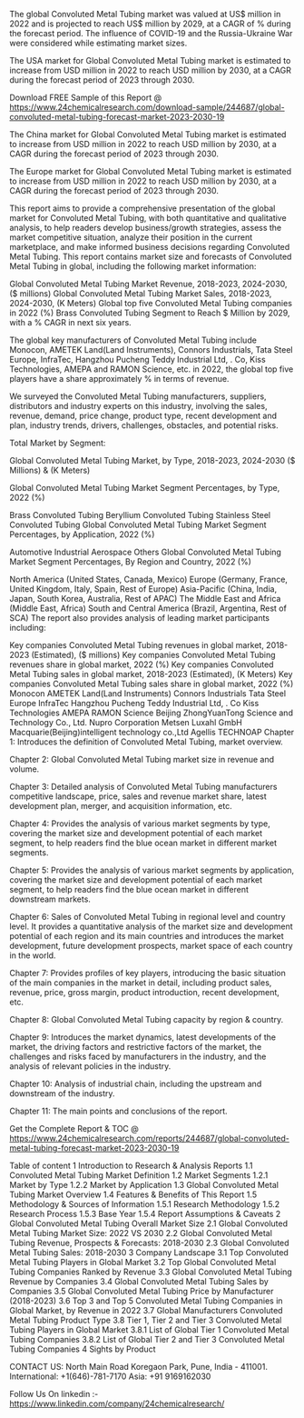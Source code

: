 The global Convoluted Metal Tubing market was valued at US$ million in 2022 and is projected to reach US$ million by 2029, at a CAGR of % during the forecast period. The influence of COVID-19 and the Russia-Ukraine War were considered while estimating market sizes.

The USA market for Global Convoluted Metal Tubing market is estimated to increase from USD million in 2022 to reach USD million by 2030, at a CAGR during the forecast period of 2023 through 2030.

Download FREE Sample of this Report @ https://www.24chemicalresearch.com/download-sample/244687/global-convoluted-metal-tubing-forecast-market-2023-2030-19

The China market for Global Convoluted Metal Tubing market is estimated to increase from USD million in 2022 to reach USD million by 2030, at a CAGR during the forecast period of 2023 through 2030.

The Europe market for Global Convoluted Metal Tubing market is estimated to increase from USD million in 2022 to reach USD million by 2030, at a CAGR during the forecast period of 2023 through 2030.

This report aims to provide a comprehensive presentation of the global market for Convoluted Metal Tubing, with both quantitative and qualitative analysis, to help readers develop business/growth strategies, assess the market competitive situation, analyze their position in the current marketplace, and make informed business decisions regarding Convoluted Metal Tubing. This report contains market size and forecasts of Convoluted Metal Tubing in global, including the following market information:

Global Convoluted Metal Tubing Market Revenue, 2018-2023, 2024-2030, ($ millions)
Global Convoluted Metal Tubing Market Sales, 2018-2023, 2024-2030, (K Meters)
Global top five Convoluted Metal Tubing companies in 2022 (%)
Brass Convoluted Tubing Segment to Reach $ Million by 2029, with a % CAGR in next six years.

The global key manufacturers of Convoluted Metal Tubing include Monocon, AMETEK Land(Land Instruments), Connors Industrials, Tata Steel Europe, InfraTec, Hangzhou Pucheng Teddy Industrial Ltd, . Co, Kiss Technologies, AMEPA and RAMON Science, etc. in 2022, the global top five players have a share approximately % in terms of revenue.

We surveyed the Convoluted Metal Tubing manufacturers, suppliers, distributors and industry experts on this industry, involving the sales, revenue, demand, price change, product type, recent development and plan, industry trends, drivers, challenges, obstacles, and potential risks.

Total Market by Segment:

Global Convoluted Metal Tubing Market, by Type, 2018-2023, 2024-2030 ($ Millions) & (K Meters)

Global Convoluted Metal Tubing Market Segment Percentages, by Type, 2022 (%)

Brass Convoluted Tubing
Beryllium Convoluted Tubing
Stainless Steel Convoluted Tubing
Global Convoluted Metal Tubing Market Segment Percentages, by Application, 2022 (%)

Automotive
Industrial
Aerospace
Others
Global Convoluted Metal Tubing Market Segment Percentages, By Region and Country, 2022 (%)

North America (United States, Canada, Mexico)
Europe (Germany, France, United Kingdom, Italy, Spain, Rest of Europe)
Asia-Pacific (China, India, Japan, South Korea, Australia, Rest of APAC)
The Middle East and Africa (Middle East, Africa)
South and Central America (Brazil, Argentina, Rest of SCA)
The report also provides analysis of leading market participants including:

Key companies Convoluted Metal Tubing revenues in global market, 2018-2023 (Estimated), ($ millions)
Key companies Convoluted Metal Tubing revenues share in global market, 2022 (%)
Key companies Convoluted Metal Tubing sales in global market, 2018-2023 (Estimated), (K Meters)
Key companies Convoluted Metal Tubing sales share in global market, 2022 (%)
Monocon
AMETEK Land(Land Instruments)
Connors Industrials
Tata Steel Europe
InfraTec
Hangzhou Pucheng Teddy Industrial Ltd, . Co
Kiss Technologies
AMEPA
RAMON Science
Beijing ZhongYuanTong Science and Technology Co., Ltd.
Nupro Corporation
Metsen
Luxahl GmbH
Macquarie(Beijing)intelligent technology co.,Ltd
Agellis
TECHNOAP
Chapter 1: Introduces the definition of Convoluted Metal Tubing, market overview.

Chapter 2: Global Convoluted Metal Tubing market size in revenue and volume.

Chapter 3: Detailed analysis of Convoluted Metal Tubing manufacturers competitive landscape, price, sales and revenue market share, latest development plan, merger, and acquisition information, etc.

Chapter 4: Provides the analysis of various market segments by type, covering the market size and development potential of each market segment, to help readers find the blue ocean market in different market segments.

Chapter 5: Provides the analysis of various market segments by application, covering the market size and development potential of each market segment, to help readers find the blue ocean market in different downstream markets.

Chapter 6: Sales of Convoluted Metal Tubing in regional level and country level. It provides a quantitative analysis of the market size and development potential of each region and its main countries and introduces the market development, future development prospects, market space of each country in the world.

Chapter 7: Provides profiles of key players, introducing the basic situation of the main companies in the market in detail, including product sales, revenue, price, gross margin, product introduction, recent development, etc.

Chapter 8: Global Convoluted Metal Tubing capacity by region & country.

Chapter 9: Introduces the market dynamics, latest developments of the market, the driving factors and restrictive factors of the market, the challenges and risks faced by manufacturers in the industry, and the analysis of relevant policies in the industry.

Chapter 10: Analysis of industrial chain, including the upstream and downstream of the industry.

Chapter 11: The main points and conclusions of the report.

Get the Complete Report & TOC @ https://www.24chemicalresearch.com/reports/244687/global-convoluted-metal-tubing-forecast-market-2023-2030-19

Table of content
1 Introduction to Research & Analysis Reports
1.1 Convoluted Metal Tubing Market Definition
1.2 Market Segments
1.2.1 Market by Type
1.2.2 Market by Application
1.3 Global Convoluted Metal Tubing Market Overview
1.4 Features & Benefits of This Report
1.5 Methodology & Sources of Information
1.5.1 Research Methodology
1.5.2 Research Process
1.5.3 Base Year
1.5.4 Report Assumptions & Caveats
2 Global Convoluted Metal Tubing Overall Market Size
2.1 Global Convoluted Metal Tubing Market Size: 2022 VS 2030
2.2 Global Convoluted Metal Tubing Revenue, Prospects & Forecasts: 2018-2030
2.3 Global Convoluted Metal Tubing Sales: 2018-2030
3 Company Landscape
3.1 Top Convoluted Metal Tubing Players in Global Market
3.2 Top Global Convoluted Metal Tubing Companies Ranked by Revenue
3.3 Global Convoluted Metal Tubing Revenue by Companies
3.4 Global Convoluted Metal Tubing Sales by Companies
3.5 Global Convoluted Metal Tubing Price by Manufacturer (2018-2023)
3.6 Top 3 and Top 5 Convoluted Metal Tubing Companies in Global Market, by Revenue in 2022
3.7 Global Manufacturers Convoluted Metal Tubing Product Type
3.8 Tier 1, Tier 2 and Tier 3 Convoluted Metal Tubing Players in Global Market
3.8.1 List of Global Tier 1 Convoluted Metal Tubing Companies
3.8.2 List of Global Tier 2 and Tier 3 Convoluted Metal Tubing Companies
4 Sights by Product

CONTACT US:
North Main Road Koregaon Park, Pune, India - 411001.
International: +1(646)-781-7170
Asia: +91 9169162030

Follow Us On linkedin :- https://www.linkedin.com/company/24chemicalresearch/

